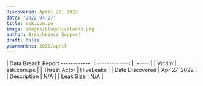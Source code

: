 ```yaml
---
Discovered: April 27, 2022
date: '2022-04-27'
title: ssk.com.pe
image: images/blog/HiveLeaks.png
author: Breachsense Support
draft: false
yearmonths: 2022/april
---
```



| Data Breach Report
------------:   |:-------------:    | :-----:|
| Victim    | ssk.com.pe      | 
| Threat Actor    | HiveLeaks      | 
| Date Discovered    | Apr 27, 2022      | 
| Description    | N/A      | 
| Leak Size    | N/A      | 

